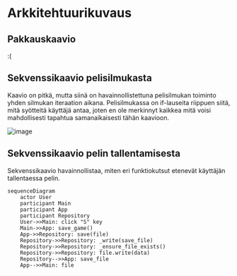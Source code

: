 # Arkkitehtuurikuvaus

## Pakkauskaavio
:(

## Sekvenssikaavio pelisilmukasta

Kaavio on pitkä, mutta siinä on havainnollistettuna pelisilmukan toiminto yhden silmukan iteraation aikana. Pelisilmukassa on if-lauseita riippuen siitä, mitä syötteitä käyttäjä antaa, joten en ole merkinnyt kaikkea mitä voisi mahdollisesti tapahtua samanaikaisesti tähän kaavioon.

![image](https://github.com/hcaatu/ot-harjoitustyo/assets/128474929/51b2333c-21d4-4e50-8962-b5f4829c0fb8)



## Sekvenssikaavio pelin tallentamisesta
Sekvenssikaavio havainnollistaa, miten eri funktiokutsut etenevät käyttäjän tallentaessa pelin.

```mermaid
sequenceDiagram
    actor User
    participant Main
    participant App
    participant Repository
    User->>Main: click "S" key
    Main->>App: save_game()
    App->>Repository: save(file)
    Repository->>Repository: _write(save_file)
    Repository->>Repository: _ensure_file_exists()
    Repository->>Repository: file.write(data)
    Repository-->>App: save_file
    App-->>Main: file
```
